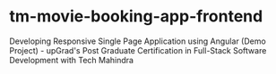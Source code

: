 # tm-movie-booking-app-frontend
Developing Responsive Single Page Application using Angular (Demo Project) - upGrad's Post Graduate Certification in Full-Stack Software Development with Tech Mahindra
